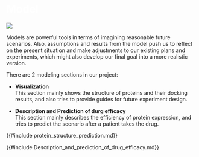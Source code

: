 
<div class="flex justify-center items-center">
    <h1 class="absolute" style="z-index: 100;"><span style="color:white">Model</span></h1>
    <img src="https://static.igem.wiki/teams/4161/wiki/model-bg.png" />
</div>




Models are powerful tools in terms of imagining reasonable future scenarios. Also,
assumptions and results from the model push us to reflect on the present situation
and make adjustments to our existing plans and experiments, which might also develop
our final goal into a more realistic version.

There are 2 modeling sections in our project:

- **Visualization**\
  This section mainly shows the structure of proteins and their docking results,
  and also tries to provide guides for future experiment design.

- **Description and Prediction of durg efficacy**\
  This section mainly describes the efficiency of protein expression, and tries to
  predict the scenario after a patient
  takes the drug.

{{#include protein_structure_prediction.md}}

{{#include Description_and_prediction_of_drug_efficacy.md}}

